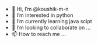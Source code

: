 - 👋 Hi, I’m @koushik-m-n
- 👀 I’m interested in python
- 🌱 I’m currently learning java scipt 
- 💞️ I’m looking to collaborate on ...
- 📫 How to reach me ...

<!---
koushik-m-n/koushik-m-n is a ✨ special ✨ repository because its `README.md` (this file) appears on your GitHub profile.
You can click the Preview link to take a look at your changes.
--->
